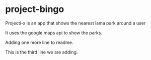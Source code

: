# project-bingo
Projecti-x is an app that shows the nearest lama park around a user

It uses the google maps api to show the parks.

Adding one more line to readme.

This is the third line we are adding.